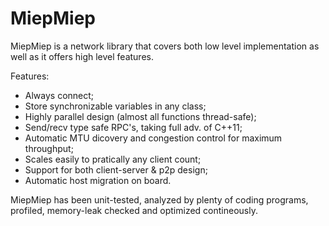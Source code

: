 # MiepMiep

MiepMiep is a network library that covers both low level implementation as
well as it offers high level features.

Features:
  - Always connect;
  - Store synchronizable variables in any class;
  - Highly parallel design (almost all functions thread-safe);
  - Send/recv type safe RPC's, taking full adv. of C++11;
  - Automatic MTU dicovery and congestion control for maximum throughput;
  - Scales easily to pratically any client count;
  - Support for both client-server & p2p design;
  - Automatic host migration on board.
  
  MiepMiep has been unit-tested, analyzed by plenty of coding programs, profiled, memory-leak checked
  and optimized contineously.
